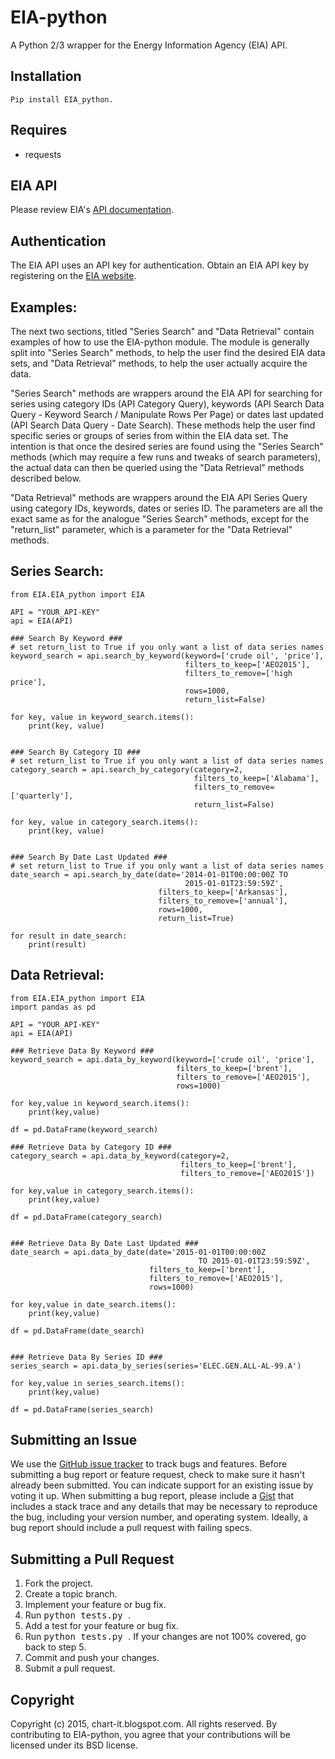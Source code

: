 EIA-python
======
A Python 2/3 wrapper for the Energy Information Agency (EIA) API.

Installation
-----
```
Pip install EIA_python.
```
Requires
-----
  * requests


EIA API
------------------------------
Please review EIA's [API documentation](http://www.eia.gov/beta/api/).


Authentication
-----

The EIA API uses an API key for authentication. Obtain an EIA API key by registering on
the [EIA website](http://www.eia.gov/beta/api/register.cfm).


Examples:
-----

The next two sections, titled "Series Search" and "Data Retrieval" contain 
examples of how to use the EIA-python module. The module is generally split into
"Series Search" methods, to help the user find the desired EIA data sets, and
"Data Retrieval" methods, to help the user actually acquire the data.

"Series Search" methods are wrappers around the EIA API for searching for series 
using category IDs (API Category Query), keywords (API Search Data Query - 
Keyword Search / Manipulate Rows Per Page) or dates last 
updated (API Search Data Query - Date Search). These methods help the user
find specific series or groups of series from within the EIA data set. The 
intention is that once the desired series are found using the "Series Search" 
methods (which may require a few runs and tweaks of search parameters), 
the actual data can then be queried using the "Data Retrieval" methods described 
below.

"Data Retrieval" methods are wrappers around the EIA API Series Query using 
category IDs, keywords, dates or series ID. The parameters are all the exact 
same as for the analogue "Series Search" methods, except for the "return_list"
parameter, which is a parameter for the "Data Retrieval" methods.


Series Search:
-----


    from EIA.EIA_python import EIA
    
    API = "YOUR_API-KEY"
    api = EIA(API)
    
    ### Search By Keyword ###
    # set return_list to True if you only want a list of data series names
    keyword_search = api.search_by_keyword(keyword=['crude oil', 'price'],
                                           filters_to_keep=['AEO2015'],
                                           filters_to_remove=['high price'],
                                           rows=1000, 
                                           return_list=False)
    
    for key, value in keyword_search.items():
        print(key, value)


    ### Search By Category ID ###
    # set return_list to True if you only want a list of data series names
    category_search = api.search_by_category(category=2,
                                             filters_to_keep=['Alabama'],
                                             filters_to_remove=['quarterly'],
                                             return_list=False)
    
    for key, value in category_search.items():
        print(key, value)


    ### Search By Date Last Updated ###
    # set return_list to True if you only want a list of data series names
    date_search = api.search_by_date(date='2014-01-01T00:00:00Z TO 
                                           2015-01-01T23:59:59Z',
                                     filters_to_keep=['Arkansas'],
                                     filters_to_remove=['annual'],
                                     rows=1000, 
                                     return_list=True)
    
    for result in date_search:
        print(result)


Data Retrieval:
-----
     
    from EIA.EIA_python import EIA
    import pandas as pd
    
    API = "YOUR_API-KEY"
    api = EIA(API)
    
    ### Retrieve Data By Keyword ###
    keyword_search = api.data_by_keyword(keyword=['crude oil', 'price'],
                                         filters_to_keep=['brent'],
                                         filters_to_remove=['AEO2015'],
                                         rows=1000)
    
    for key,value in keyword_search.items():
        print(key,value)

    df = pd.DataFrame(keyword_search)

    ### Retrieve Data by Category ID ###
    category_search = api.data_by_keyword(category=2,
                                          filters_to_keep=['brent'],
                                          filters_to_remove=['AEO2015'])
    
    for key,value in category_search.items():
        print(key,value)

    df = pd.DataFrame(category_search)


    ### Retrieve Data By Date Last Updated ###
    date_search = api.data_by_date(date='2015-01-01T00:00:00Z 
                                              TO 2015-01-01T23:59:59Z',
                                   filters_to_keep=['brent'],
                                   filters_to_remove=['AEO2015'],
                                   rows=1000)

    for key,value in date_search.items():
        print(key,value)

    df = pd.DataFrame(date_search)


    ### Retrieve Data By Series ID ###
    series_search = api.data_by_series(series='ELEC.GEN.ALL-AL-99.A')
    
    for key,value in series_search.items():
        print(key,value)

    df = pd.DataFrame(series_search)


Submitting an Issue
-------------------
We use the [GitHub issue tracker](https://github.com/mra1385/EIA-python/issues) to track bugs and
features. Before submitting a bug report or feature request, check to make sure it hasn't already
been submitted. You can indicate support for an existing issue by voting it up. When submitting a
bug report, please include a [Gist](http://gist.github.com/) that includes a stack trace and any
details that may be necessary to reproduce the bug, including your version number, and
operating system. Ideally, a bug report should include a pull request with failing specs.


Submitting a Pull Request
-------------------------
1. Fork the project.
2. Create a topic branch.
3. Implement your feature or bug fix.
4. Run <tt>python tests.py </tt>.
5. Add a test for your feature or bug fix.
6. Run <tt>python tests.py </tt>. If your changes are not 100% covered, go back to step 5.
7. Commit and push your changes.
8. Submit a pull request.


Copyright
---------
Copyright (c) 2015, chart-it.blogspot.com. All rights reserved.
By contributing to EIA-python, you agree that your contributions will be licensed under its BSD license.
